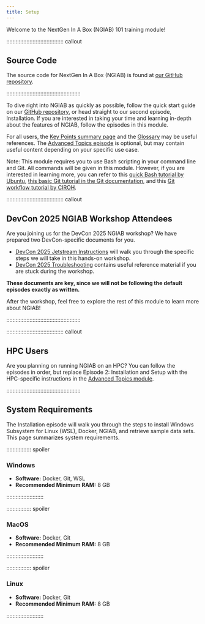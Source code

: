 ```yaml
---
title: Setup
---
```

Welcome to the NextGen In A Box (NGIAB) 101 training module! 

::::::::::::::::::::::::::::::::::::: callout

## Source Code

The source code for NextGen In A Box (NGIAB) is found at [our GitHub repository](https://github.com/CIROH-UA/NGIAB-CloudInfra).

::::::::::::::::::::::::::::::::::::::::::::::::

To dive right into NGIAB as quickly as possible, follow the quick start guide on our [GitHub repository](https://github.com/CIROH-UA/NGIAB-CloudInfra), or head straight to our second episode, Installation. If you are interested in taking your time and learning in-depth about the features of NGIAB, follow the episodes in this module. 

For all users, the [Key Points summary page](/training-NGIAB-101/key-points.html) and the [Glossary](/training-NGIAB-101/reference.html) may be useful references. The [Advanced Topics episode](/training-NGIAB-101/advanced-topics.html) is optional, but may contain useful content depending on your specific use case.

Note: This module requires you to use Bash scripting in your command line and Git. All commands will be given in this module. However, if you are interested in learning more, you can refer to this [quick Bash tutorial by Ubuntu](https://ubuntu.com/tutorials/command-line-for-beginners#1-overview), [this basic Git tutorial in the Git documentation](https://git-scm.com/docs/gittutorial), and this [Git workflow tutorial by CIROH](https://github.com/AlabamaWaterInstitute/data_access_examples/blob/main/doc/GIT_USAGE.md).

::::::::::::::::::::::::::::::::::::: callout

## DevCon 2025 NGIAB Workshop Attendees
Are you joining us for the DevCon 2025 NGIAB workshop? We have prepared two DevCon-specific documents for you.

- [DevCon 2025 Jetstream Instructions](/training-NGIAB-101/devcon25js.html) will walk you through the specific steps we will take in this hands-on workshop. 
- [DevCon 2025 Troubleshooting](/training-NGIAB-101/troubleshooting.html) contains useful reference material if you are stuck during the workshop. 

**These documents are key, since we will not be following the default episodes exactly as written.**

After the workshop, feel free to explore the rest of this module to learn more about NGIAB!

::::::::::::::::::::::::::::::::::::::::::::::::

::::::::::::::::::::::::::::::::::::: callout

## HPC Users
Are you planning on running NGIAB on an HPC? You can follow the episodes in order, but replace Episode 2: Installation and Setup with the HPC-specific instructions in the [Advanced Topics module](/training-NGIAB-101/advanced-topics.html).

::::::::::::::::::::::::::::::::::::::::::::::::

## System Requirements

The Installation episode will walk you through the steps to install Windows Subsystem for Linux (WSL), Docker, NGIAB, and retrieve sample data sets. This page summarizes system requirements.

:::::::::::::::: spoiler

### Windows

- **Software:** Docker, Git, WSL
- **Recommended Minimum RAM:** 8 GB

::::::::::::::::::::::::

:::::::::::::::: spoiler

### MacOS

- **Software:** Docker, Git  
- **Recommended Minimum RAM:** 8 GB

::::::::::::::::::::::::


:::::::::::::::: spoiler

### Linux

- **Software:** Docker, Git  
- **Recommended Minimum RAM:** 8 GB

::::::::::::::::::::::::


